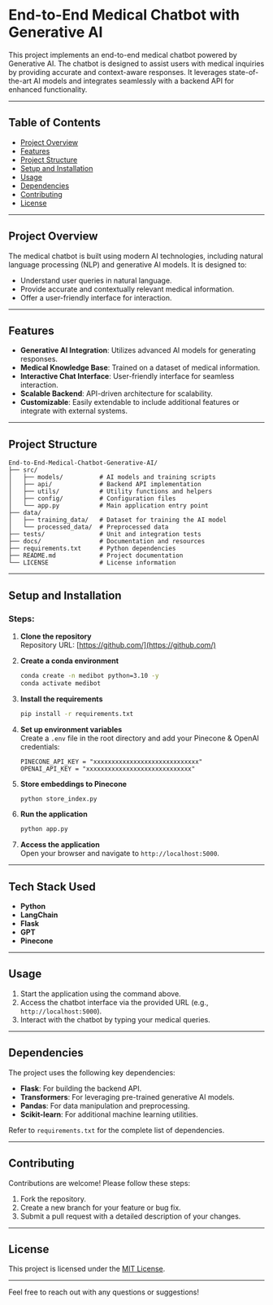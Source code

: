 # End-to-End Medical Chatbot with Generative AI

This project implements an end-to-end medical chatbot powered by Generative AI. The chatbot is designed to assist users with medical inquiries by providing accurate and context-aware responses. It leverages state-of-the-art AI models and integrates seamlessly with a backend API for enhanced functionality.

---

## Table of Contents
- [Project Overview](#project-overview)
- [Features](#features)
- [Project Structure](#project-structure)
- [Setup and Installation](#setup-and-installation)
- [Usage](#usage)
- [Dependencies](#dependencies)
- [Contributing](#contributing)
- [License](#license)

---

## Project Overview

The medical chatbot is built using modern AI technologies, including natural language processing (NLP) and generative AI models. It is designed to:
- Understand user queries in natural language.
- Provide accurate and contextually relevant medical information.
- Offer a user-friendly interface for interaction.

---

## Features

- **Generative AI Integration**: Utilizes advanced AI models for generating responses.
- **Medical Knowledge Base**: Trained on a dataset of medical information.
- **Interactive Chat Interface**: User-friendly interface for seamless interaction.
- **Scalable Backend**: API-driven architecture for scalability.
- **Customizable**: Easily extendable to include additional features or integrate with external systems.

---

## Project Structure

```
End-to-End-Medical-Chatbot-Generative-AI/
├── src/
│   ├── models/          # AI models and training scripts
│   ├── api/             # Backend API implementation
│   ├── utils/           # Utility functions and helpers
│   ├── config/          # Configuration files
│   └── app.py           # Main application entry point
├── data/
│   ├── training_data/   # Dataset for training the AI model
│   └── processed_data/  # Preprocessed data
├── tests/               # Unit and integration tests
├── docs/                # Documentation and resources
├── requirements.txt     # Python dependencies
├── README.md            # Project documentation
└── LICENSE              # License information
```

---

## Setup and Installation

### Steps:

1. **Clone the repository**  
	Repository URL: [https://github.com/](https://github.com/)

2. **Create a conda environment**  
	```bash
	conda create -n medibot python=3.10 -y
	conda activate medibot
	```

3. **Install the requirements**  
	```bash
	pip install -r requirements.txt
	```

4. **Set up environment variables**  
	Create a `.env` file in the root directory and add your Pinecone & OpenAI credentials:
	```env
	PINECONE_API_KEY = "xxxxxxxxxxxxxxxxxxxxxxxxxxxxx"
	OPENAI_API_KEY = "xxxxxxxxxxxxxxxxxxxxxxxxxxxxx"
	```

5. **Store embeddings to Pinecone**  
	```bash
	python store_index.py
	```

6. **Run the application**  
	```bash
	python app.py
	```

7. **Access the application**  
	Open your browser and navigate to `http://localhost:5000`.

---

## Tech Stack Used

- **Python**
- **LangChain**
- **Flask**
- **GPT**
- **Pinecone**

---

## Usage

1. Start the application using the command above.
2. Access the chatbot interface via the provided URL (e.g., `http://localhost:5000`).
3. Interact with the chatbot by typing your medical queries.

---

## Dependencies

The project uses the following key dependencies:
- **Flask**: For building the backend API.
- **Transformers**: For leveraging pre-trained generative AI models.
- **Pandas**: For data manipulation and preprocessing.
- **Scikit-learn**: For additional machine learning utilities.

Refer to `requirements.txt` for the complete list of dependencies.

---

## Contributing

Contributions are welcome! Please follow these steps:
1. Fork the repository.
2. Create a new branch for your feature or bug fix.
3. Submit a pull request with a detailed description of your changes.

---

## License

This project is licensed under the [MIT License](LICENSE).

---

Feel free to reach out with any questions or suggestions!  